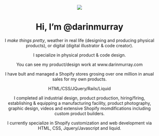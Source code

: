 <p align="center">
  <img src="https://cdn.shopify.com/s/files/1/1726/1791/t/2/assets/logo.png?v=4928066910420560241">
</p>

<h1 align="center"> Hi, I’m @darinmurray </h1>

<p align="center">
  I <em>make things pretty</em>, weather in real life (designing and producing physical products), or digital (digital illustrator & code creator). 
</p>

<p align="center">
I specialize in physical product & code design. 
</p>

<p align="center">
You can see my product/design work at www.darinmurray.com
</p>

<p align="center">
I have bult and managed a Shopify stores grosing over one million in anual sales for my own products.
</p>

<p align="center">
HTML/CSS/JQuery/Rails/Liquid
</p>

<p align="center">
I completed all industrial design, product production, hiring/firing, establishing & equipping a manufacturing facility,
product photography, graphic design, videos and extensive Shopify momdifications including custom product builders.
</p>

<p align="center">
I currently specialize in Shopify customization and web development via HTML, CSS, Jquery/Javascript and liquid.
</p>
